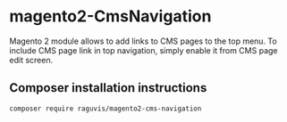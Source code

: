 # magento2-CmsNavigation
Magento 2 module allows to add links to CMS pages to the top menu.
To include CMS page link in top navigation, simply enable it from CMS page edit screen.


## Composer installation instructions
`composer require raguvis/magento2-cms-navigation`
